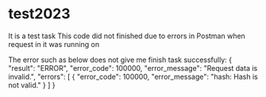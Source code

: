 # test2023
It is a test task
This code did not finished due to errors in Postman when request in it was running on

The error such as below does not give me finish task successfully: 
{
    "result": "ERROR",
    "error_code": 100000,
    "error_message": "Request data is invalid.",
    "errors": [
        {
            "error_code": 100000,
            "error_message": "hash: Hash is not valid."
        }
    ]
} 
